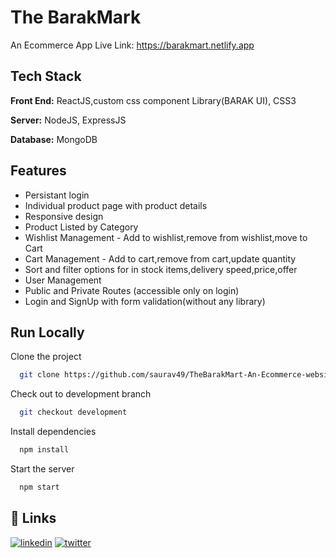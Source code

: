 # The BarakMark

An Ecommerce App
Live Link: https://barakmart.netlify.app

## Tech Stack

**Front End:** ReactJS,custom css component Library(BARAK UI), CSS3

**Server:** NodeJS, ExpressJS

**Database:** MongoDB

## Features

- Persistant login
- Individual product page with product details
- Responsive design
- Product Listed by Category
- Wishlist Management - Add to wishlist,remove from wishlist,move to Cart
- Cart Management - Add to cart,remove from cart,update quantity
- Sort and filter options for in stock items,delivery speed,price,offer
- User Management
- Public and Private Routes (accessible only on login)
- Login and SignUp with form validation(without any library)

## Run Locally

Clone the project

```bash
  git clone https://github.com/saurav49/TheBarakMart-An-Ecommerce-website.git
```

Check out to development branch

```bash
  git checkout development
```

Install dependencies

```bash
  npm install
```

Start the server

```bash
  npm start
```

## 🔗 Links

[![linkedin](https://img.shields.io/badge/linkedin-0A66C2?style=for-the-badge&logo=linkedin&logoColor=white)](https://www.linkedin.com/in/saurav-biswas-0865b2171/)
[![twitter](https://img.shields.io/badge/twitter-1DA1F2?style=for-the-badge&logo=twitter&logoColor=white)](https://twitter.com/Saurav82381890)
